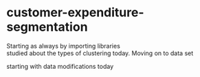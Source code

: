 # customer-expenditure-segmentation

Starting as always by importing libraries <br>
studied about the types of clustering today.
Moving on to data set 

starting with data modifications today
